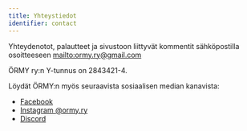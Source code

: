 ```yaml
---
title: Yhteystiedot
identifier: contact
---
```

Yhteydenotot, palautteet ja sivustoon liittyvät kommentit sähköpostilla osoitteeseen <mailto:ormy.ry@gmail.com>

ÖRMY ry:n Y-tunnus on 2843421-4.

Löydät ÖRMY:n myös seuraavista sosiaalisen median kanavista:

* [Facebook](https://www.facebook.com/ORMY.ry/)
* [Instagram @ormy.ry](https://www.instagram.com/ormy.ry/)
* [Discord ](https://discord.gg/346NGY4)
